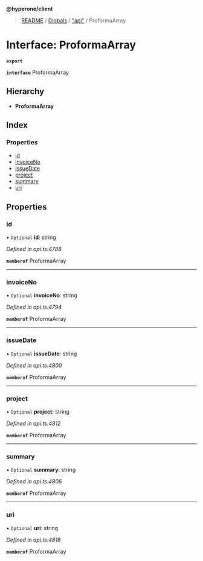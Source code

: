 **@hyperone/client**

> [README](../README.md) / [Globals](../globals.md) / ["api"](../modules/_api_.md) / ProformaArray

# Interface: ProformaArray

**`export`** 

**`interface`** ProformaArray

## Hierarchy

* **ProformaArray**

## Index

### Properties

* [id](_api_.proformaarray.md#id)
* [invoiceNo](_api_.proformaarray.md#invoiceno)
* [issueDate](_api_.proformaarray.md#issuedate)
* [project](_api_.proformaarray.md#project)
* [summary](_api_.proformaarray.md#summary)
* [uri](_api_.proformaarray.md#uri)

## Properties

### id

• `Optional` **id**: string

*Defined in api.ts:4788*

**`memberof`** ProformaArray

___

### invoiceNo

• `Optional` **invoiceNo**: string

*Defined in api.ts:4794*

**`memberof`** ProformaArray

___

### issueDate

• `Optional` **issueDate**: string

*Defined in api.ts:4800*

**`memberof`** ProformaArray

___

### project

• `Optional` **project**: string

*Defined in api.ts:4812*

**`memberof`** ProformaArray

___

### summary

• `Optional` **summary**: string

*Defined in api.ts:4806*

**`memberof`** ProformaArray

___

### uri

• `Optional` **uri**: string

*Defined in api.ts:4818*

**`memberof`** ProformaArray
